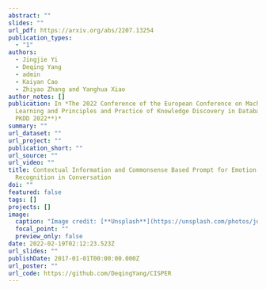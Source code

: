 ```yaml
---
abstract: ""
slides: ""
url_pdf: https://arxiv.org/abs/2207.13254
publication_types:
  - "1"
authors:
  - Jingjie Yi
  - Deqing Yang
  - admin
  - Kaiyan Cao
  - Zhiyao Zhang and Yanghua Xiao
author_notes: []
publication: In *The 2022 Conference of the European Conference on Machine
  Learning and Principles and Practice of Knowledge Discovery in Databases(**ECML
  PKDD 2022**)*
summary: ""
url_dataset: ""
url_project: ""
publication_short: ""
url_source: ""
url_video: ""
title: Contextual Information and Commonsense Based Prompt for Emotion
  Recognition in Conversation
doi: ""
featured: false
tags: []
projects: []
image:
  caption: "Image credit: [**Unsplash**](https://unsplash.com/photos/jdD8gXaTZsc)"
  focal_point: ""
  preview_only: false
date: 2022-02-19T02:12:23.523Z
url_slides: ""
publishDate: 2017-01-01T00:00:00.000Z
url_poster: ""
url_code: https://github.com/DeqingYang/CISPER
---
```

